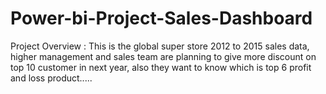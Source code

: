 # Power-bi-Project-Sales-Dashboard
Project Overview : This is the global super store 2012 to 2015 sales data, higher management and sales team are planning to give more discount on top 10 customer in next year, also they want to know which is top 6 profit and loss product.....
